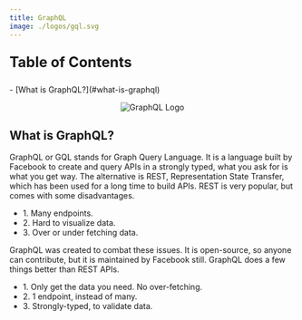```yaml
---
title: GraphQL
image: ./logos/gql.svg
---
```


<div class="post">
    <div id="toc">
    <p style="font-weight: bold; font-size: 25px;">Table of Contents</p>
- [What is GraphQL?](#what-is-graphql)

</div>

<div id="main">
    <p align="center">
    <img src="logos/gql.svg" alt="GraphQL Logo">
    </p>

## What is GraphQL?

GraphQL or GQL stands for Graph Query Language. It is a language built by Facebook to create and query APIs in a strongly typed, what you ask for is what you get way. The alternative is REST, Representation State Transfer, which has been used for a long time to build APIs. REST is very popular, but comes with some disadvantages. 

- 1\. Many endpoints.
- 2\. Hard to visualize data.
- 3\. Over or under fetching data.

GraphQL was created to combat these issues. It is open-source, so anyone can contribute, but it is maintained by Facebook still. GraphQL does a few things better than REST APIs.

- 1\. Only get the data you need. No over-fetching.
- 2\. 1 endpoint, instead of many.
- 3\. Strongly-typed, to validate data.




</div>
</div>